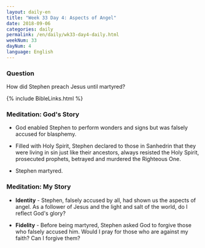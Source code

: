 ```yaml
---
layout: daily-en
title: "Week 33 Day 4: Aspects of Angel"
date: 2018-09-06
categories: daily
permalink: /en/daily/wk33-day4-daily.html
weekNum: 33
dayNum: 4
language: English
---
```


### Question     
How did Stephen preach Jesus until martyred?

{% include BibleLinks.html %} 

### Meditation: God's Story   
+ God enabled Stephen to perform wonders and signs but was falsely accused for blasphemy. 

+ Filled with Holy Spirit, Stephen declared to those in Sanhedrin that they were living in sin just like their ancestors, always resisted the Holy Spirit, prosecuted prophets, betrayed and murdered the Righteous One. 

+ Stephen martyred.   

### Meditation: My Story   
+ **Identity** - Stephen, falsely accused by all, had shown us the aspects of angel. As a follower of Jesus and the light and salt of the world, do I reflect God's glory? 

+ **Fidelity** - Before being martyred, Stephen asked God to forgive those who falsely accused him. Would I pray for those who are against my faith? Can I forgive them? 
